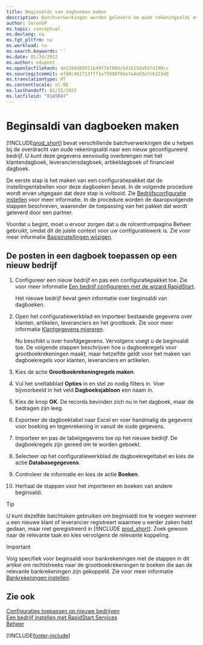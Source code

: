 ```yaml
---
title: Beginsaldi van dagboeken maken
description: Batchverwerkingen worden geleverd om oude rekeningsaldi over te dragen naar een nieuw geconfigureerd bedrijf. U kunt deze gegevens gemakkelijk overbrengen met dagboekboekingen.
author: SorenGP
ms.topic: conceptual
ms.devlang: na
ms.tgt_pltfrm: na
ms.workload: na
ms.search.keywords: ''
ms.date: 01/24/2022
ms.author: edupont
ms.openlocfilehash: de528dd08911b49f7bf09dc541615da93fd190cc
ms.sourcegitcommit: ef80c461713fff1a75998766e7a4ed3a7c6121d0
ms.translationtype: HT
ms.contentlocale: nl-BE
ms.lasthandoff: 02/15/2022
ms.locfileid: "8145047"
---
```

# <a name="create-journal-opening-balances"></a>Beginsaldi van dagboeken maken

[!INCLUDE[prod_short](includes/prod_short.md)] bevat verschillende batchverwerkingen die u helpen bij de overdracht van oude rekeningsaldi naar een nieuw geconfigureerd bedrijf. U kunt deze gegevens eenvoudig overbrengen met het klantendagboek, leveranciersdagboek, artikeldagboek of financieel dagboek.

De eerste stap is het maken van een configuratiepakket dat de instellingentabellen voor deze dagboeken bevat. In de volgende procedure wordt ervan uitgegaan dat deze stap is voltooid. Zie [Bedrijfsconfiguratie instellen](admin-set-up-company-configuration.md) voor meer informatie. In de procedure worden de daaropvolgende stappen beschreven, waaronder de toepassing van het pakket dat wordt geleverd door een partner.  

Voordat u begint, moet u ervoor zorgen dat u de rolcentrumpagina Beheer gebruikt, omdat dit de juiste context voor uw configuratiewerk is. Zie voor meer informatie [Basisinstellingen wijzigen](ui-change-basic-settings.md).

## <a name="to-apply-the-entries-in-a-journal-to-a-new-company"></a>De posten in een dagboek toepassen op een nieuw bedrijf

1. Configureer een nieuw bedrijf en pas een configuratiepakket toe. Zie voor meer informatie [Een bedrijf configureren met de wizard RapidStart](admin-how-to-configure-a-company-with-the-rapidstart-wizard.md).  

    Het nieuwe bedrijf bevat geen informatie over beginsaldi van dagboeken.  

2. Open het configuratiewerkblad en importeer bestaande gegevens over klanten, artikelen, leveranciers en het grootboek. Zie voor meer informatie [Klantgegevens migreren](admin-migrate-customer-data.md).  

    Nu beschikt u over hoofdgegevens. Vervolgens voegt u de beginsaldi toe. De volgende stappen beschrijven hoe u dagboekregels voor grootboekrekeningen maakt, maar hetzelfde geldt voor het maken van dagboekregels voor klanten, leveranciers en artikelen.  
3. Kies de actie **Grootboekrekeningregels maken**.  
4. Vul het sneltabblad **Opties** in en stel zo nodig filters in. Voer bijvoorbeeld in het veld **Dagboeksjabloon** een naam in.  
5. Kies de knop **OK**. De records bevinden zich nu in het dagboek, maar de bedragen zijn leeg.  
6. Exporteer de dagboektabel naar Excel en voer handmatig de gegevens voor boeking en tegenrekening in vanuit de oude gegevens.
7. Importeer en pas de tabelgegevens toe op het nieuwe bedrijf. De dagboekregels zijn gereed om te worden geboekt.  
8. Selecteer op het configuratiewerkblad de dagboekregeltabel en kies de actie **Databasegegevens**.  
9. Controleer de informatie en kies de actie **Boeken**.  
10. Herhaal de stappen voor het importeren en boeken van andere beginsaldi.  

> [!TIP]
> U kunt dezelfde batchtaken gebruiken om beginsaldi toe te voegen wanneer u een nieuwe klant of leverancier registreert waarmee u eerder zaken hebt gedaan, maar niet geregistreerd in [!INCLUDE [prod_short](includes/prod_short.md)]. Zoek gewoon naar de relevante taak en kies vervolgens de relevante koppeling.

> [!IMPORTANT]
> Volg specifiek voor beginsaldi voor bankrekeningen niet de stappen in dit artikel om rechtstreeks naar de grootboekrekeningen te boeken die aan de relevante bankrekeningen zijn gekoppeld. Zie voor meer informatie [Bankrekeningen instellen](bank-how-setup-bank-accounts.md).  

## <a name="see-also"></a>Zie ook

[Configuraties toepassen op nieuwe bedrijven](admin-apply-configuration-to-new-companies.md)  
[Een bedrijf instellen met RapidStart Services](admin-set-up-a-company-with-rapidstart.md)  
[Beheer](admin-setup-and-administration.md)  


[!INCLUDE[footer-include](includes/footer-banner.md)]